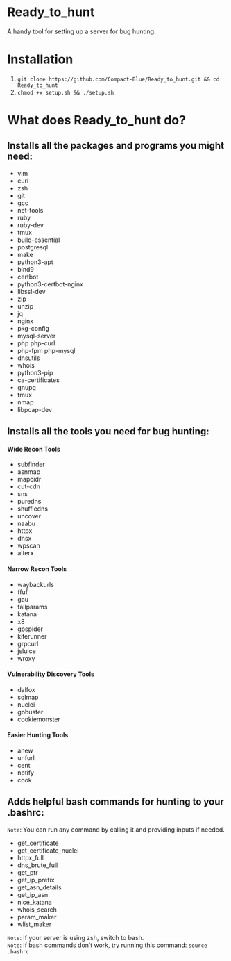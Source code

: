 # Ready_to_hunt
A handy tool for setting up a server for bug hunting.

# Installation
1. ``` git clone https://github.com/Compact-Blue/Ready_to_hunt.git && cd Ready_to_hunt ```
2. ``` chmod +x setup.sh && ./setup.sh ```

# What does Ready_to_hunt do?

## Installs all the packages and programs you might need: 
- vim
- curl
- zsh
- git
- gcc
- net-tools
- ruby
- ruby-dev
- tmux
- build-essential
- postgresql
- make
- python3-apt
- bind9
- certbot
- python3-certbot-nginx
- libssl-dev
- zip
- unzip
- jq
- nginx
- pkg-config
- mysql-server
- php php-curl
- php-fpm php-mysql
- dnsutils
- whois
- python3-pip
- ca-certificates
- gnupg
- tmux
- nmap
- libpcap-dev

## Installs all the tools you need for bug hunting:
#### Wide Recon Tools
- subfinder
- asnmap
- mapcidr
- cut-cdn
- sns
- puredns
- shuffledns
- uncover
- naabu
- httpx
- dnsx
- wpscan
- alterx

#### Narrow Recon Tools
- waybackurls
- ffuf
- gau
- fallparams
- katana
- x8
- gospider
- kiterunner
- grpcurl
- jsluice
- wroxy

#### Vulnerability Discovery Tools
- dalfox
- sqlmap
- nuclei
- gobuster
- cookiemonster

#### Easier Hunting Tools
- anew
- unfurl
- cent
- notify
- cook

## Adds helpful bash commands for hunting to your .bashrc:
`Note`: You can run any command by calling it and providing inputs if needed.
- get_certificate
- get_certificate_nuclei
- httpx_full
- dns_brute_full
- get_ptr
- get_ip_prefix
- get_asn_details
- get_ip_asn
- nice_katana
- whois_search
- param_maker
- wlist_maker

`Note`: If your server is using zsh, switch to bash.  
`Note`: If bash commands don’t work, try running this command: `source .bashrc`
